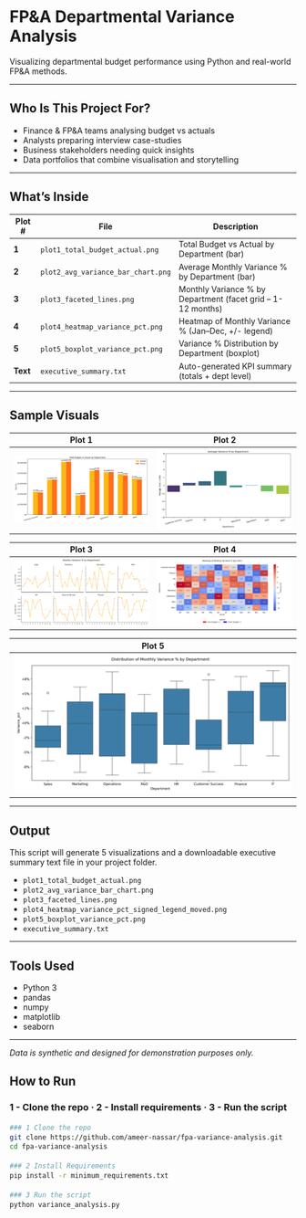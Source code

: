# FP&A Departmental Variance Analysis

Visualizing departmental budget performance using Python and real-world FP&A methods.

---

## Who Is This Project For?

* Finance & FP&A teams analysing budget vs actuals  
* Analysts preparing interview case-studies  
* Business stakeholders needing quick insights  
* Data portfolios that combine visualisation and storytelling  

---

## What’s Inside

| Plot # | File | Description |
|--------|------|-------------|
| **1** | `plot1_total_budget_actual.png` | Total Budget vs Actual by Department (bar) |
| **2** | `plot2_avg_variance_bar_chart.png` | Average Monthly Variance % by Department (bar) |
| **3** | `plot3_faceted_lines.png` | Monthly Variance % by Department (facet grid – 1-12 months) |
| **4** | `plot4_heatmap_variance_pct.png` | Heatmap of Monthly Variance % (Jan–Dec, +/- legend) |
| **5** | `plot5_boxplot_variance_pct.png` | Variance % Distribution by Department (boxplot) |
| **Text** | `executive_summary.txt` | Auto-generated KPI summary (totals + dept level) |

---

## Sample Visuals

| Plot 1 | Plot 2 |
|--------|--------|
| ![Plot 1](plot1_total_budget_actual.png) | ![Plot 2](plot2_avg_variance_bar_chart.png) |

| Plot 3 | Plot 4 |
|--------|--------|
| ![Plot 3](plot3_faceted_lines.png) | ![Plot 4](plot4_heatmap_variance_pct.png) |

| Plot 5 |
|--------|
| ![Plot 5](plot5_boxplot_variance_pct.png) |

---

## Output

This script will generate 5 visualizations and a downloadable executive summary text file in your project folder.

- `plot1_total_budget_actual.png`
- `plot2_avg_variance_bar_chart.png`
- `plot3_faceted_lines.png`
- `plot4_heatmap_variance_pct_signed_legend_moved.png`
- `plot5_boxplot_variance_pct.png`
- `executive_summary.txt`

---

## Tools Used

- Python 3
- pandas
- numpy
- matplotlib
- seaborn

---

_Data is synthetic and designed for demonstration purposes only._

## How to Run

### 1 - Clone the repo · 2 - Install requirements · 3 - Run the script

```bash
### 1 Clone the repo
git clone https://github.com/ameer-nassar/fpa-variance-analysis.git
cd fpa-variance-analysis

### 2 Install Requirements
pip install -r minimum_requirements.txt

### 3 Run the script
python variance_analysis.py

